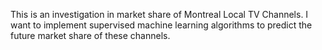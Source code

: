 This is an investigation in market share of  Montreal Local TV Channels. I want to implement supervised machine learning algorithms to predict the future market share of these channels.
